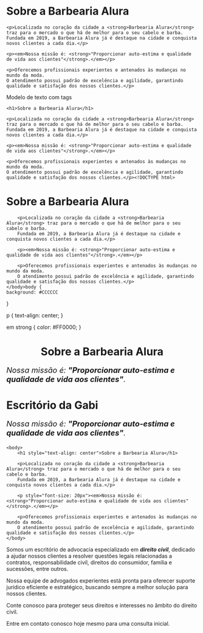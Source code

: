 <!DOCTYPE html>
<html lang="pt-br">
    <h1>Sobre a Barbearia Alura</h1>

    <p>Localizada no coração da cidade a <strong>Barbearia Alura</strong> traz para o mercado o que há de melhor para o seu cabelo e barba. 
    Fundada em 2019, a Barbearia Alura já é destaque na cidade e conquista novos clientes a cada dia.</p>

    <p><em>Nossa missão é: <strong>"Proporcionar auto-estima e qualidade de vida aos clientes"</strong>.</em></p>

    <p>Oferecemos profissionais experientes e antenados às mudanças no mundo da moda. 
    O atendimento possui padrão de excelência e agilidade, garantindo qualidade e satisfação dos nossos clientes.</p>

</html>
Modelo de texto com tags<!DOCTYPE html>
<html lang="pt-br">
    <meta charset="UTF-8">
    <title>Barbearia Alura</title>

    <h1>Sobre a Barbearia Alura</h1>

    <p>Localizada no coração da cidade a <strong>Barbearia Alura</strong> traz para o mercado o que há de melhor para o seu cabelo e barba. 
    Fundada em 2019, a Barbearia Alura já é destaque na cidade e conquista novos clientes a cada dia.</p>

    <p><em>Nossa missão é: <strong>"Proporcionar auto-estima e qualidade de vida aos clientes"</strong>.</em></p>

    <p>Oferecemos profissionais experientes e antenados às mudanças no mundo da moda. 
    O atendimento possui padrão de excelência e agilidade, garantindo qualidade e satisfação dos nossos clientes.</p><!DOCTYPE html>
<html lang="pt-br">
    <head>
        <meta charset="UTF-8">
        <title>Barbearia Alura</title>
    </head>
    <body>
        <h1>Sobre a Barbearia Alura</h1>

        <p>Localizada no coração da cidade a <strong>Barbearia Alura</strong> traz para o mercado o que há de melhor para o seu cabelo e barba. 
        Fundada em 2019, a Barbearia Alura já é destaque na cidade e conquista novos clientes a cada dia.</p>

        <p><em>Nossa missão é: <strong>"Proporcionar auto-estima e qualidade de vida aos clientes"</strong>.</em></p>

        <p>Oferecemos profissionais experientes e antenados às mudanças no mundo da moda. 
        O atendimento possui padrão de excelência e agilidade, garantindo qualidade e satisfação dos nossos clientes.</p>
    </body>body {
    background: #CCCCCC
}

p {
    text-align: center;
}

em strong {
    color: #FF0000;
}
   <link rel="stylesheet" href="style.css"> 
</html>
    
</html>
<!DOCTYPE html>
<html lang="pt-br">
 <head>
    <meta charset="UTF-8">
    <title>Escritório da Gabi</title>
</head>
 <h1 style="text-align: center">Sobre a Barbearia Alura</h1>
<body>
 <p style="font-size: 20px"><em>Nossa missão é: <strong>"Proporcionar auto-estima e qualidade de vida aos clientes"</strong>.</em></p>
<h1><strong>Escritório da Gabi</h1></strong>
 <p style="font-size: 20px"><em>Nossa missão é: <strong>"Proporcionar auto-estima e qualidade de vida aos clientes"</strong>.</em></p>
 <!DOCTYPE html>
<html lang="pt-br">
    <head>
        <meta charset="UTF-8">
        <title>Barbearia Alura</title>
        <link rel="stylesheet" href="style.css">
    </head>

    <body>
        <h1 style="text-align: center">Sobre a Barbearia Alura</h1>

        <p>Localizada no coração da cidade a <strong>Barbearia Alura</strong> traz para o mercado o que há de melhor para o seu cabelo e barba. 
        Fundada em 2019, a Barbearia Alura já é destaque na cidade e conquista novos clientes a cada dia.</p>

        <p style="font-size: 20px"><em>Nossa missão é: <strong>"Proporcionar auto-estima e qualidade de vida aos clientes"</strong>.</em></p>

        <p>Oferecemos profissionais experientes e antenados às mudanças no mundo da moda. 
        O atendimento possui padrão de excelência e agilidade, garantindo qualidade e satisfação dos nossos clientes.</p>
    </body>
</html>
<!-- h1 = título -->
<!--strong = negrito -->
<p>Somos um escritório de advocacia especializado em <em><strong>direito civil</strong></em>, dedicado a ajudar nossos clientes a resolver questões legais relacionadas a contratos, responsabilidade civil, direitos do consumidor, família e sucessões, entre outros.</p>
<p>Nossa equipe de advogados experientes está pronta para oferecer suporte jurídico eficiente e estratégico, buscando sempre a melhor solução para nossos clientes.</p>
<p>Conte conosco para proteger seus direitos e interesses no âmbito do direito civil. </p>
<p>Entre em contato conosco hoje mesmo para uma consulta inicial.</p>
<!-- p = parágrafo -->
<!-- em = itálico -->
</body>
</html>
